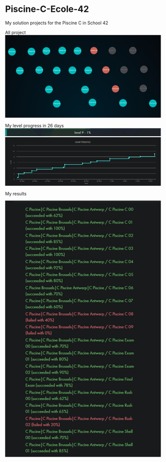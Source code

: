 # Piscine-C-Ecole-42
My solution projects for the Piscine C in School 42

All project
![](/img/holy_graph.png)

My level progress in 26 days
![](/img/level.png)
![](/img/level_history.png)

My results

![](/img/results.png)
